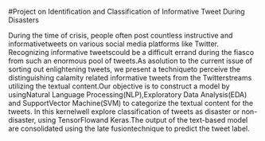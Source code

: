 #Project on Identification and Classification of Informative Tweet During Disasters

During the time of crisis, people often post countless instructive and informativetweets on various social media platforms like Twitter. Recognizing informative tweetscould be a difficult errand during the fiasco from such an enormous pool of tweets.As asolution to the current issue of sorting out enlightening tweets, we present a techniqueto perceive the distinguishing calamity related informative tweets from the Twitterstreams utilizing the textual content.Our objective is to construct a model by usingNatural Language Processing(NLP),Exploratory Data Analysis(EDA) and SupportVector Machine(SVM) to categorize the textual content for the tweets. In this kernelwell explore classification of tweets as disaster or non-disaster, using TensorFlowand Keras.The output of the text-based model are consolidated using the late fusiontechnique to predict the tweet label.
